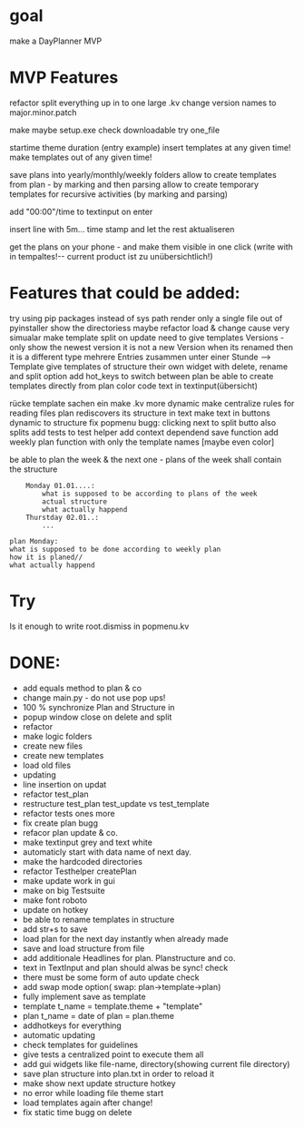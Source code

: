 # goal
make a DayPlanner MVP

# MVP Features
refactor split everything up in to one large .kv
change version names to major.minor.patch


make maybe setup.exe
check downloadable
try one_file


startime theme duration (entry example)
insert templates at any given time!
make templates out of any given time!

save plans into yearly/monthly/weekly folders
allow to create templates from plan - by marking and then parsing
allow to create temporary templates for recursive activities (by marking and parsing)

add "00:00"/time to textinput on enter

insert line with 5m... time stamp and let the rest aktualiseren

get the plans on your phone - and make them visible in one click
(write with in tempaltes!-- current product ist zu unübersichtlich!)




# Features that could be added:
try using pip packages instead of sys path
render only a single file out of pyinstaller
show the directoriess
maybe refactor load & change cause very simualar
make template split on update
need to give templates Versions - only show the newest version
it is not a new Version when its renamed then it is a different type
mehrere Entries zusammen unter einer Stunde --> Template
give templates of structure their own widget with delete, rename and split option
add hot_keys to switch between plan
be able to create templates directly from plan
color code text in textinput(übersicht)

rücke template sachen ein
make .kv more dynamic
make centralize rules for reading files
plan rediscovers its structure in text
make text in buttons dynamic to structure
fix popmenu bugg: clicking next to split butto also splits
add tests to test helper
add context dependend save function
add weekly plan function with only the template names [maybe even color]


be able to plan the week & the next one -
plans of the week shall contain the structure

        Monday 01.01....:
            what is supposed to be according to plans of the week
            actual structure
            what actually happend
        Thurstday 02.01..:
            ...

    plan Monday: 
    what is supposed to be done according to weekly plan
    how it is planed// 
    what actually happend

# Try
Is it enough to write root.dismiss in popmenu.kv


# DONE:
- add equals method to plan & co
- change main.py - do not use pop ups!
- 100 % synchronize Plan and Structure in 
- popup window close on delete and split
- refactor
- make logic folders
- create new files
- create new templates
- load old files
- updating
- line insertion on updat
- refactor test_plan
- restructure test_plan test_update vs test_template
- refactor tests ones more
- fix create plan bugg
- refacor plan update & co.
- make textinput grey and text white
- automaticly start with data name of next day.
- make the hardcoded directories
- refactor Testhelper createPlan
- make update work in gui
- make on big Testsuite
- make font roboto
- update on hotkey
- be able to rename templates in structure
- add str+s to save
- load plan for the next day instantly when already made
- save and load structure from file
- add additionale Headlines for plan. Planstructure and co.
- text in TextInput and plan should alwas be sync! check
- there must be some form of auto update check
- add swap mode option( swap: plan->template->plan) 
- fully implement save as template
- template t_name = template.theme + "template"
- plan t_name = date of plan = plan.theme 
- addhotkeys for everything
- automatic updating
- check templates for guidelines
- give tests a centralized point to execute them all
- add gui widgets like file-name, directory(showing current file directory)
- save plan structure into plan.txt in order to reload it
- make show next update structure hotkey
- no error while loading file theme start
- load templates again after change!
- fix static time bugg on delete